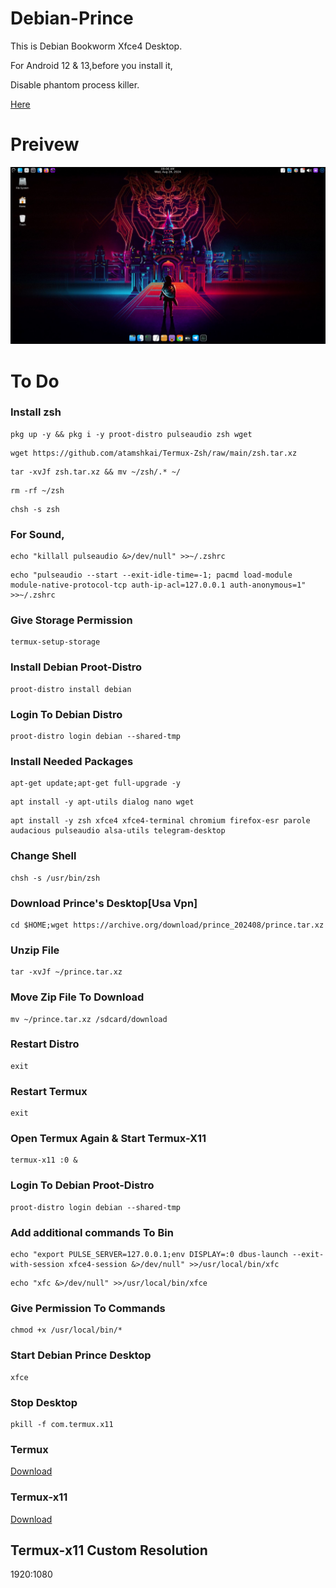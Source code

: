 # Debian-Prince

This is Debian Bookworm Xfce4 Desktop.

For Android 12 & 13,before you install it,

Disable phantom process killer. 

[Here](https://github.com/atamshkai/Phantom-Process-Killer/tree/main) 
# Preivew

![](https://raw.githubusercontent.com/atamshkai/Debian-Prince/main/debian-prince.png)

# To Do

### Install zsh 
``` 
pkg up -y && pkg i -y proot-distro pulseaudio zsh wget
```
```
wget https://github.com/atamshkai/Termux-Zsh/raw/main/zsh.tar.xz
```
```
tar -xvJf zsh.tar.xz && mv ~/zsh/.* ~/
```
```
rm -rf ~/zsh
```
```
chsh -s zsh 
```

### For Sound, 
``` 
echo "killall pulseaudio &>/dev/null" >>~/.zshrc 
``` 
```
echo "pulseaudio --start --exit-idle-time=-1; pacmd load-module module-native-protocol-tcp auth-ip-acl=127.0.0.1 auth-anonymous=1" >>~/.zshrc 
```

### Give Storage Permission
``` 
termux-setup-storage 
```

### Install Debian Proot-Distro
```
proot-distro install debian
```

### Login To Debian Distro
```
proot-distro login debian --shared-tmp
```

### Install Needed Packages
```
apt-get update;apt-get full-upgrade -y
```
```
apt install -y apt-utils dialog nano wget
```
```
apt install -y zsh xfce4 xfce4-terminal chromium firefox-esr parole audacious pulseaudio alsa-utils telegram-desktop
```

### Change Shell
```
chsh -s /usr/bin/zsh
```

### Download Prince's Desktop[Usa Vpn]
```
cd $HOME;wget https://archive.org/download/prince_202408/prince.tar.xz
```

### Unzip File
```
tar -xvJf ~/prince.tar.xz
```

### Move Zip File To Download
```
mv ~/prince.tar.xz /sdcard/download
```

### Restart Distro
```
exit
```

### Restart Termux
```
exit
```

### Open Termux Again & Start Termux-X11
```
termux-x11 :0 &
```

### Login To Debian Proot-Distro
```
proot-distro login debian --shared-tmp
```

### Add additional commands To Bin
```
echo "export PULSE_SERVER=127.0.0.1;env DISPLAY=:0 dbus-launch --exit-with-session xfce4-session &>/dev/null" >>/usr/local/bin/xfc
```
```
echo "xfc &>/dev/null" >>/usr/local/bin/xfce
```

### Give Permission To Commands
```
chmod +x /usr/local/bin/*
```

### Start Debian Prince Desktop
```
xfce
```

### Stop Desktop
```
pkill -f com.termux.x11
```

### Termux 
[Download](https://github.com/termux/termux-app/releases/download/v0.118.0/termux-app_v0.118.0+github-debug_universal.apk) 

### Termux-x11 
[Download](https://github.com/termux/termux-x11/releases) 

## Termux-x11 Custom Resolution
1920:1080
